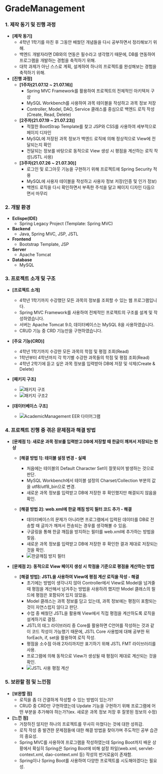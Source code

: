 # GradeManagement

### **1. 제작 동기 및 진행 과정**
* **[제작 동기]**
  + 4학년 1학기를 마친 후 그동안 배웠던 개념들을 다시 공부하면서 정리해보기 위해.
  + 백엔드 개발자라면 DB와의 연동은 필수라고 생각했기 때문에, DB를 연동하여 프로그램을 개발하는 경험을 축적하기 위해.
  + 대학 과제가 아닌 스스로 계획, 설계하여 하나의 프로젝트를 완성해보는 경험을 축적하기 위해.
* **[진행 과정]**
  + **[1주차(21.07.12 ~ 21.07.16)]**
    - Spring MVC Framework를 활용하여 프로젝트의 전체적인 아키텍처 구상
    - MySQL Workbench를 사용하여 과목 테이블을 작성하고 과목 정보 저장
    - Controller, Model, DAO, Service 클래스를 중심으로 백엔드 로직 작성(Create, Read, Delete)
  + **[2주차(21.07.19 ~ 21.07.23)]**
    - 적절한 BootStrap Template를 찾고 JSP와 CSS를 사용하여 세부적으로 페이지 디자인
    - MySQL에 저장된 과목 정보가 백엔드 로직에 의해 정상적으로 View에 전달되는지 확인
    - 전달되는 정보를 바탕으로 동적으로 View 생성 시 평점을 계산하는 로직 작성(JSTL 사용)
  + **[3주차(21.07.26 ~ 21.07.30)]**
    - 로그인 및 로그아웃 기능을 구현하기 위해 프로젝트에 Spring Security 적용
    - MySQL에 사용자 테이블을 작성하고 사용자 정보 저장(인증 및 인가 정보)
    - 백엔드 로직을 다시 확인하면서 부족한 주석을 달고 페이지 디자인 다듬으면서 마무리


### **2. 개발 환경**
* **Eclispe(IDE)**
  + Spring Legacy Project (Template: Spring MVC)
* **Backend**
  + Java, Spring MVC, JSP, JSTL
* **Frontend**
  + Bootstrap Template, JSP
* **Server**
  + Apache Tomcat
* **Database**
  + MySQL
  
  
### **3. 프로젝트 소개 및 구조**
* **[프로젝트 소개]**
  + 4학년 1학기까지 수강했던 모든 과목의 정보를 조회할 수 있는 웹 프로그램입니다.
  + Spring MVC Framework를 사용하여 전체적인 프로젝트의 구조를 설계 및 작성하였습니다.
  + 서버는 Apache Tomcat 9.0, 데이터베이스는 MySQL 8을 사용하였습니다.
  + CRUD 기능 중 CRD 기능만을 구현하였습니다.
* **[주요 기능(CRD)]**
  + 4학년 1학기까지 수강한 모든 과목의 학점 및 평점 조회(Read)
  + 1학년부터 4학년까지 각 학기별 수강한 과목들의 학점 및 평점 조회(Read)
  + 4학년 2학기에 듣고 싶은 과목 정보를 입력받아 DB에 저장 및 삭제(Create & Delete)
* **[패키지 구조]**
  + ![패키지 구조](https://user-images.githubusercontent.com/70512325/154258184-576517f1-8d9a-4951-aab5-57ddae38088e.png)
  + ![패키지 구조2](https://user-images.githubusercontent.com/70512325/154258189-6410b0d0-c36a-402f-a47f-856e2d634808.png)

* **[데이터베이스 구조]**
  + ![AcademicManagement EER 다이어그램](https://user-images.githubusercontent.com/70512325/154257973-ce96f92d-3c28-4ef5-b03c-b84ce80121b4.png)


### **4. 프로젝트 진행 중 겪은 문제점과 해결 방법**
* **[문제점 1]: 새로운 과목 정보를 입력받고 DB에 저장할 때 한글이 깨져서 저장되는 현상**
  + **[해결 방법 1]: 테이블 설정 변경 - 실패**
    - 처음에는 테이블의 Default Character Set이 잘못되어 발생하는 것으로 판단.
    - MySQL Workbench에서 테이블 설정의 Charset/Collection 부분의 값을 utf8/utf8_bin으로 변경.
    - 새로운 과목 정보를 입력받고 DB에 저장한 후 확인했지만 해결되지 않음을 확인.

  + **[해결 방법 2]: web.xml에 한글 깨짐 방지 필터 코드 추가 - 해결**
    - 데이터베이스의 문제가 아니라면 프로그램에서 입력된 데이터를 DB로 전송할 때 글자가 깨져서 전송되는 경우를 생각해볼 수 있음.
    - 구글링을 통해 한글 깨짐을 방지하는 필터를 web.xml에 추가하는 방법을 찾음.
    - 새로운 과목 정보를 입력받고 DB에 저장한 후 확인한 결과 제대로 저장되는 것을 확인.
    - ![한글깨짐 방지 필터](https://user-images.githubusercontent.com/70512325/154258963-35d3fc5b-85ac-4729-b436-692155d7863e.png)

* **[문제점 2]: 동적으로 View 페이지 생성 시 학점을 기준으로 평점을 계산하는 방법**
  + **[해결 방법]: JSTL을 사용하여 View에 평점 계산 로직을 작성 - 해결**
    - 초기에는 방법이 생각나지 않아 Controller에서 View로 Model을 넘겨줄 때 평점을 계산해서 넘겨주는 방법을 사용하려 했지만 Model 클래스의 필드에 평점은 포함되어 있지 않았음.
    - Model 클래스는 과목 정보를 담고 있는데, 과목 정보에는 평점이 포함되는 것이 자연스럽지 않다고 판단.
    - 수업 중 배웠던 JSTL을 활용해 View에서 직접 평점을 계산하도록 로직을 설계하기로 결정.
    - JSTL의 태그 라이브러리 중 Core를 활용하면 C언어를 작성하는 것과 같이 코드 작성이 가능했기 때문에, JSTL Core 사용법에 대해 공부한 뒤 forEach, if, set을 활용하여 로직 작성.
    - 평점을 소수점 아래 2자리까지만 표기하기 위해 JSTL FMT 라이브러리를 사용.
    - 프로그램에 의해 동적으로 View가 생성될 때 평점이 제대로 계산되는 것을 확인.
    - ![JSTL 사용 평점 계산](https://user-images.githubusercontent.com/70512325/154259037-5146cb25-0aab-43ad-bb4d-841d18f2a293.png)

### **5. 보완할 점 및 느낀점**
* **[보완할 점]**
  + 로직을 좀 더 간결하게 작성할 수 있는 방법이 있는가?
  + CRUD 중 CRD만 구현하였는데 Update 기능을 구현하기 위해 프로그램에 어떤 부분을 추가해야 하는가?(ex. 새로운 과목 정보 저장 후 잘못된 정보의 수정)
* **[느낀 점]**
  + 거창하진 않지만 하나의 프로젝트를 무사히 마쳤다는 것에 대한 성취감.
  + 로직 작성 중 발견한 문제점들에 대한 해결 방법을 찾아가며 주도적인 공부 습관의 중요성.
  + Spring MVC를 사용하여 프로그램을 작성하였는데 Spring Boot까지 배운 상황에서 확실히 Spring은 Spring Boot에 비해 설정 파일(web.xml, servlet-context.xml, dao-context.xml 등) 작성의 번거로움이 존재함.
  + Spring이나 Spring Boot를 사용하여 다양한 프로젝트를 시도해야겠다는 필요성.
